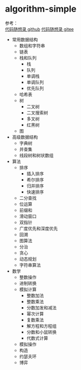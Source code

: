 # algorithm-simple

参考：   
[代码随想录 github](https://github.com/youngyangyang04/leetcode-master)
[代码随想录 gitee](https://gitee.com/programmercarl/leetcode-master)




+ 常用数据结构
  - 数组和字符串
  - 链表
  - 栈和队列
    - 栈
    - 队列
    - 单调栈
    - 单调队列
    - 优先队列
  - 哈希表
  - 树
    - 二叉树
    - 二叉搜索树
    - 多叉树
    - 红黑树
  - 图
+ 高级数据结构
  - 字典树
  - 并查集
  - 线段树和树状数组
+ 算法
  - 排序
    - 插入排序
    - 希尔排序
    - 归并排序
    - 快速排序
  - 二分查找
  - 位运算
  - 前缀和
  - 滑动窗口
  - 双指针
  - 广度优先和深度优先
  - 回溯
  - 图算法
  - 分治
  - 贪心
  - 动态规划
  - 字符串算法
+ 数学
  - 整数操作
  - 进制转换
  - 模拟计算
    - 整数加法
    - 整数乘法
    - 分数加发和减法
    - 幂次计算
    - 复数乘法
    - 解方程和方程组
    - 分数和小鼠转换
    - 代数式计算
  - 模拟操作
  - 构造
  - 约瑟夫环
  - 博弈